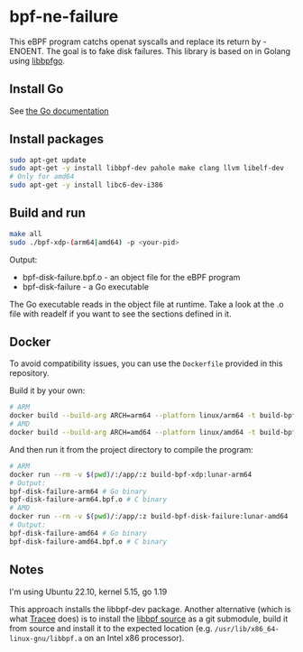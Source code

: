 # bpf-ne-failure
This eBPF program catchs openat syscalls and replace its return by -ENOENT. The goal is to fake disk failures. This library is based on in Golang using [libbpfgo](http://github.com/aquasecurity/libbpfgo). 

## Install Go 

See [the Go documentation](https://golang.org/doc/install)

## Install packages

```sh
sudo apt-get update
sudo apt-get -y install libbpf-dev pahole make clang llvm libelf-dev
# Only for amd64
sudo apt-get -y install libc6-dev-i386
```

## Build and run

```sh
make all
sudo ./bpf-xdp-(arm64|amd64) -p <your-pid>
```

Output:
* bpf-disk-failure.bpf.o - an object file for the eBPF program
* bpf-disk-failure - a Go executable

The Go executable reads in the object file at runtime. Take a look at the .o file with readelf if you want to see the sections defined in it.

## Docker

To avoid compatibility issues, you can use the `Dockerfile` provided in this repository.

Build it by your own:

```bash
# ARM
docker build --build-arg ARCH=arm64 --platform linux/arm64 -t build-bpf-xdp:lunar-arm64 .
# AMD
docker build --build-arg ARCH=amd64 --platform linux/amd64 -t build-bpf-xdp:lunar-amd64 .
```

And then run it from the project directory to compile the program:

```bash
# ARM
docker run --rm -v $(pwd)/:/app/:z build-bpf-xdp:lunar-arm64
# Output:
bpf-disk-failure-arm64 # Go binary
bpf-disk-failure-arm64.bpf.o # C binary
# AMD
docker run --rm -v $(pwd)/:/app/:z build-bpf-disk-failure:lunar-amd64
# Output:
bpf-disk-failure-amd64 # Go binary
bpf-disk-failure-amd64.bpf.o # C binary

```

## Notes 

I'm using Ubuntu 22.10, kernel 5.15, go 1.19

This approach installs the libbpf-dev package. Another alternative (which is what [Tracee](https://github.com/aquasecurity/tracee) does) is to install the [libbpf source](https://github.com/libbpf/libbpf) as a git submodule, build it from source and install it to the expected location (e.g. `/usr/lib/x86_64-linux-gnu/libbpf.a` on an Intel x86 processor).
